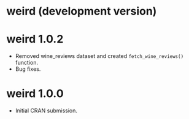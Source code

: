 # weird (development version)

# weird 1.0.2

* Removed wine_reviews dataset and created `fetch_wine_reviews()` function.
* Bug fixes.

# weird 1.0.0

* Initial CRAN submission.
